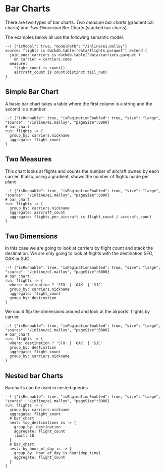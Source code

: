 # Bar Charts

There are two types of bar charts. _Two measure bar charts_ (gradient bar charts) and _Two Dimension Bar_ Charts (stacked bar charts).

The examples below all use the following semantic model.

```malloy
--! {"isModel": true, "modelPath": "/inline/e1.malloy"}
source: flights is duckdb.table('data/flights.parquet') extend {
  join_one: carriers is duckdb.table('data/carriers.parquet') 
    on carrier = carriers.code
  measure: 
    flight_count is count()
    aircraft_count is count(distinct tail_num)
}
```

## Simple Bar Chart
A basic bar chart takes a table where the first column is a string and the second is a number.

```malloy
--! {"isRunnable": true, "isPaginationEnabled": true, "size": "large", "source": "/inline/e1.malloy", "pageSize":5000}
# bar_chart
run: flights -> {
  group_by: carriers.nickname
  aggregate: flight_count
}
```

## Two Measures

This chart looks at flights and counts the number of aircraft owned by each carrier.  It also, using a gradient,
shows the number of flights made per plane.

```malloy
--! {"isRunnable": true, "isPaginationEnabled": true, "size": "large", "source": "/inline/e1.malloy", "pageSize":5000}
# bar_chart
run: flights -> {
  group_by: carriers.nickname
  aggregate: aircraft_count
  aggregate: flights_per_aircraft is flight_count / aircraft_count
}
```


## Two Dimensions
In this case we are going to look at carriers by flight count and stack the destination.  We are only going to look at flights
with the destination SFO, OAK or SJC.

```malloy
--! {"isRunnable": true, "isPaginationEnabled": true, "size": "large", "source": "/inline/e1.malloy", "pageSize":5000}
# bar_chart
run: flights -> {
  where: destination ? 'SFO' | 'OAK' | 'SJC'
  group_by: carriers.nickname
  aggregate: flight_count
  group_by: destination
}
```


We could flip the dimensions around and look at the airports' flights by carrier.

```malloy
--! {"isRunnable": true, "isPaginationEnabled": true, "size": "large", "source": "/inline/e1.malloy", "pageSize":5000}
# bar_chart
run: flights -> {
  where: destination ? 'SFO' | 'OAK' | 'SJC'
  group_by: destination
  aggregate: flight_count 
  group_by: carriers.nickname
}
```

## Nested bar Charts
Barcharts can be used in nested queries

```malloy
--! {"isRunnable": true, "isPaginationEnabled": true, "size": "large", "source": "/inline/e1.malloy", "pageSize":5000}
run: flights -> {
  group_by: carriers.nickname
  aggregate: flight_count 
  # bar_chart
  nest: top_destinations is -> {
    group_by: destination
    aggregate: flight_count
    limit: 10
  }
  # bar_chart
  nest: by_hour_of_day is -> {
    group_by: hour_of_day is hour(dep_time)
    aggregate: flight_count
  }
}
```